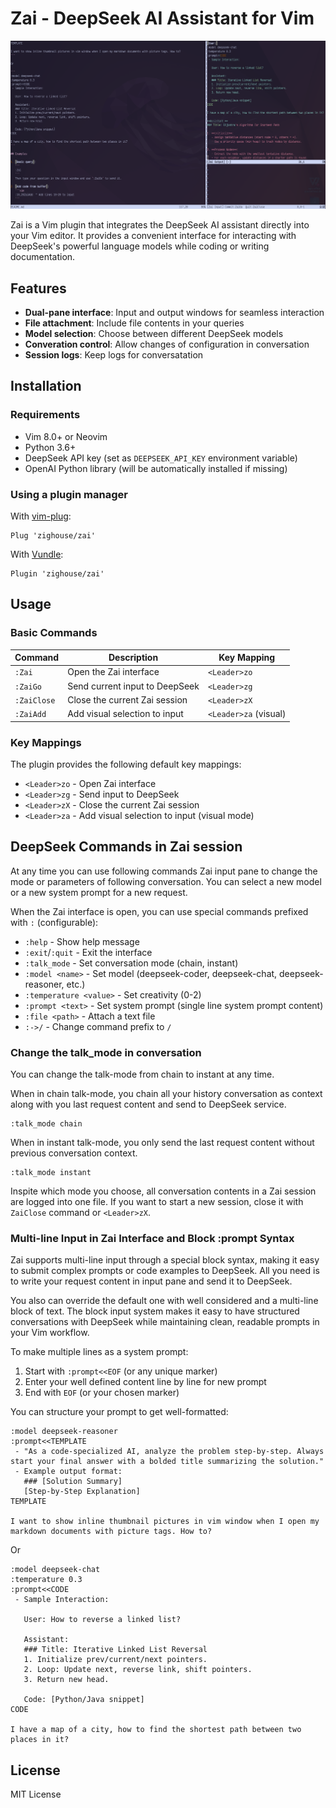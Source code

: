 # Zai - DeepSeek AI Assistant for Vim

![Plugin Screenshot](screenshot.png)

Zai is a Vim plugin that integrates the DeepSeek AI assistant directly into your Vim editor. It provides a convenient interface for interacting with DeepSeek's powerful language models while coding or writing documentation.

## Features

- **Dual-pane interface**: Input and output windows for seamless interaction
- **File attachment**: Include file contents in your queries
- **Model selection**: Choose between different DeepSeek models
- **Converation control**: Allow changes of configuration in conversation
- **Session logs**: Keep logs for conversatation

## Installation

### Requirements

- Vim 8.0+ or Neovim
- Python 3.6+
- DeepSeek API key (set as `DEEPSEEK_API_KEY` environment variable)
- OpenAI Python library (will be automatically installed if missing)

### Using a plugin manager

With [vim-plug](https://github.com/junegunn/vim-plug):

```vim
Plug 'zighouse/zai'
```

With [Vundle](https://github.com/VundleVim/Vundle.vim):

```vim
Plugin 'zighouse/zai'
```

## Usage

### Basic Commands

| Command       | Description                          | Key Mapping       |
|---------------|--------------------------------------|-------------------|
| `:Zai`        | Open the Zai interface              | `<Leader>zo`      |
| `:ZaiGo`      | Send current input to DeepSeek      | `<Leader>zg`      |
| `:ZaiClose`   | Close the current Zai session       | `<Leader>zX`      |
| `:ZaiAdd`     | Add visual selection to input       | `<Leader>za` (visual) |

### Key Mappings

The plugin provides the following default key mappings:

- `<Leader>zo` - Open Zai interface
- `<Leader>zg` - Send input to DeepSeek
- `<Leader>zX` - Close the current Zai session
- `<Leader>za` - Add visual selection to input (visual mode)

## DeepSeek Commands in Zai session

At any time you can use following commands Zai input pane to change the mode or parameters of following conversation. You can select a new model or a new system prompt for a new request.

When the Zai interface is open, you can use special commands prefixed with `:` (configurable):

- `:help` - Show help message
- `:exit`/`:quit` - Exit the interface
- `:talk_mode` - Set conversation mode (chain, instant)
- `:model <name>` - Set model (deepseek-coder, deepseek-chat, deepseek-reasoner, etc.)
- `:temperature <value>` - Set creativity (0-2)
- `:prompt <text>` - Set system prompt (single line system prompt content)
- `:file <path>` - Attach a text file
- `:->/` - Change command prefix to `/`

### Change the talk_mode in conversation

You can change the talk-mode from chain to instant at any time.

When in chain talk-mode, you chain all your history conversation as context along with you last request content and send to DeepSeek service. 

```
:talk_mode chain
```

When in instant talk-mode, you only send the last request content without previous conversation context.  

```
:talk_mode instant
```

Inspite which mode you choose, all conversation contents in a Zai session are logged into one file. If you want to start a new session, close it with `ZaiClose` command or `<Leader>zX`.


### Multi-line Input in Zai Interface and Block :prompt Syntax

Zai supports multi-line input through a special block syntax, making it easy to submit complex prompts or code examples to DeepSeek. All you need is to write your request content in input pane and send it to DeepSeek.

You also can override the default one with well considered and a multi-line block of text. The block input system makes it easy to have structured conversations with DeepSeek while maintaining clean, readable prompts in your Vim workflow.

To make multiple lines as a system prompt:
1. Start with `:prompt<<EOF` (or any unique marker)
2. Enter your well defined content line by line for new prompt
3. End with `EOF` (or your chosen marker)

You can structure your prompt to get well-formatted:

```
:model deepseek-reasoner
:prompt<<TEMPLATE
 - "As a code-specialized AI, analyze the problem step-by-step. Always start your final answer with a bolded title summarizing the solution."  
 - Example output format:  
   ### [Solution Summary]
   [Step-by-Step Explanation]  
TEMPLATE

I want to show inline thumbnail pictures in vim window when I open my markdown documents with picture tags. How to?
```

Or

```
:model deepseek-chat
:temperature 0.3
:prompt<<CODE
 - Sample Interaction:  

   User: How to reverse a linked list?  

   Assistant:  
   ### Title: Iterative Linked List Reversal
   1. Initialize prev/current/next pointers.  
   2. Loop: Update next, reverse link, shift pointers.  
   3. Return new head.  

   Code: [Python/Java snippet]
CODE

I have a map of a city, how to find the shortest path between two places in it?
```

## License

MIT License
